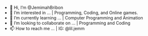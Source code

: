- 👋 Hi, I’m @JemimahBribon
- 👀 I’m interested in ... | Programming, Coding, and Online games.
- 🌱 I’m currently learning ... | Computer Programming and Animation
- 💞️ I’m looking to collaborate on ... | Programming and Coding
- 📫 How to reach me ... | IG: @lil.jemm

<!---
JemimahBribon/JemimahBribon is a ✨ special ✨ repository because its `README.md` (this file) appears on your GitHub profile.
You can click the Preview link to take a look at your changes.
--->
